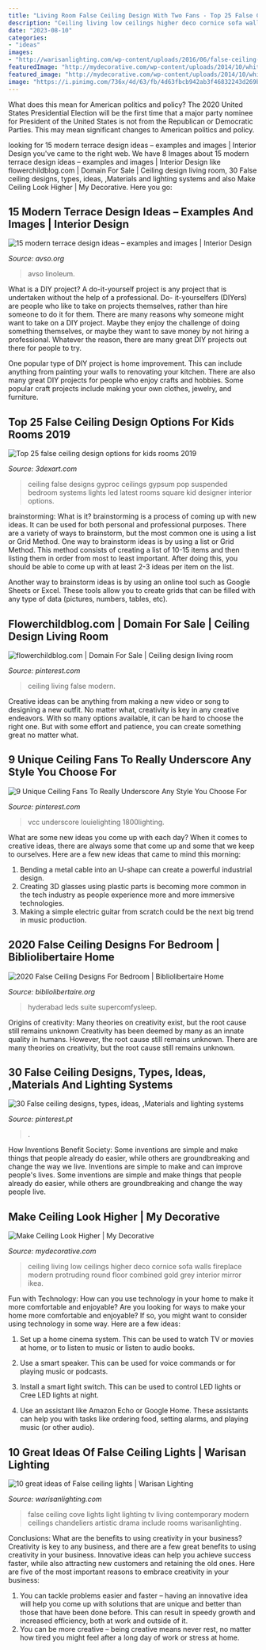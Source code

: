```yaml
---
title: "Living Room False Ceiling Design With Two Fans - Top 25 False Ceiling Design Options For Kids Rooms 2019"
description: "Ceiling living low ceilings higher deco cornice sofa walls fireplace modern protruding round floor combined gold grey interior mirror ikea"
date: "2023-08-10"
categories:
- "ideas"
images:
- "http://warisanlighting.com/wp-content/uploads/2016/06/false-ceiling-lights-photo-8.jpg"
featuredImage: "http://mydecorative.com/wp-content/uploads/2014/10/white-ceiling-surrounded-by-cool-white-cornice-also-combined-with-soft-grey-walls-and-wooden-floor-on-art-deco-living-room-with-white-classic-fireplace-with-round-gold-framed-mirror-above.jpg"
featured_image: "http://mydecorative.com/wp-content/uploads/2014/10/white-ceiling-surrounded-by-cool-white-cornice-also-combined-with-soft-grey-walls-and-wooden-floor-on-art-deco-living-room-with-white-classic-fireplace-with-round-gold-framed-mirror-above.jpg"
image: "https://i.pinimg.com/736x/4d/63/fb/4d63fbcb942ab3f46832243d269be225.jpg"
---
```



What does this mean for American politics and policy?
The 2020 United States Presidential Election will be the first time that a major party nominee for President of the United States is not from the Republican or Democratic Parties. This may mean significant changes to American politics and policy.

	

		
looking for 15 modern terrace design ideas – examples and images | Interior Design you've came to the right web. We have 8 Images about 15 modern terrace design ideas – examples and images | Interior Design like flowerchildblog.com | Domain For Sale | Ceiling design living room, 30 False ceiling designs, types, ideas, ,Materials and lighting systems and also Make Ceiling Look Higher | My Decorative. Here you go:
		
    
## 15 Modern Terrace Design Ideas – Examples And Images | Interior Design

<img loading=lazy src="https://www.avso.org/wp-content/uploads/2014/11/15-modern-terrace-design-ideas-examples-and-images-1415375862.jpg" onerror="this.onerror=null;this.src='https://tse2.mm.bing.net/th?id=OIP.oj4dNnkmpykW6KP-ua6Q6gHaJ3&amp;pid=15.1';" alt="15 modern terrace design ideas – examples and images | Interior Design">

_Source: avso.org_

>avso linoleum. 

	

What is a DIY project?
A do-it-yourself project is any project that is undertaken without the help of a professional. Do- it-yourselfers (DIYers) are people who like to take on projects themselves, rather than hire someone to do it for them.
There are many reasons why someone might want to take on a DIY project. Maybe they enjoy the challenge of doing something themselves, or maybe they want to save money by not hiring a professional. Whatever the reason, there are many great DIY projects out there for people to try.

One popular type of DIY project is home improvement. This can include anything from painting your walls to renovating your kitchen. There are also many great DIY projects for people who enjoy crafts and hobbies. Some popular craft projects include making your own clothes, jewelry, and furniture.

    
## Top 25 False Ceiling Design Options For Kids Rooms 2019

<img loading=lazy src="https://1.bp.blogspot.com/-DobhDkPCu04/WdgNHizObCI/AAAAAAAAOcY/1Vb5KvEZE2cKqSJbB6J_AAh7sNEK-AvvACEwYBhgL/s1600/suspended-ceiling-systems-with-LED-lights-for-kids.jpg" onerror="this.onerror=null;this.src='https://tse2.mm.bing.net/th?id=OIP.ZoUu9CtaGzSn3d8WeYvV2QHaD2&amp;pid=15.1';" alt="Top 25 false ceiling design options for kids rooms 2019">

_Source: 3dexart.com_

>ceiling false designs gyproc ceilings gypsum pop suspended bedroom systems lights led latest rooms square kid designer interior options. 

	

brainstorming: What is it?
brainstorming is a process of coming up with new ideas. It can be used for both personal and professional purposes. There are a variety of ways to brainstorm, but the most common one is using a list or Grid Method.
One way to brainstorm ideas is by using a list or Grid Method. This method consists of creating a list of 10-15 items and then listing them in order from most to least important. After doing this, you should be able to come up with at least 2-3 ideas per item on the list.

Another way to brainstorm ideas is by using an online tool such as Google Sheets or Excel. These tools allow you to create grids that can be filled with any type of data (pictures, numbers, tables, etc).

    
## Flowerchildblog.com | Domain For Sale | Ceiling Design Living Room

<img loading=lazy src="https://i.pinimg.com/736x/f5/47/f1/f547f12eed60537d8dfc62f4a22ae07c.jpg" onerror="this.onerror=null;this.src='https://tse4.mm.bing.net/th?id=OIP.tIA_-Rk69jkt-IvYeZ9dCgHaLH&amp;pid=15.1';" alt="flowerchildblog.com | Domain For Sale | Ceiling design living room">

_Source: pinterest.com_

>ceiling living false modern. 

	

Creative ideas can be anything from making a new video or song to designing a new outfit. No matter what, creativity is key in any creative endeavors. With so many options available, it can be hard to choose the right one. But with some effort and patience, you can create something great no matter what.

    
## 9 Unique Ceiling Fans To Really Underscore Any Style You Choose For

<img loading=lazy src="https://i.pinimg.com/736x/4d/63/fb/4d63fbcb942ab3f46832243d269be225.jpg" onerror="this.onerror=null;this.src='https://tse2.mm.bing.net/th?id=OIP.mDqqUh4VUHNu7pZ5cChrlwHaJQ&amp;pid=15.1';" alt="9 Unique Ceiling Fans To Really Underscore Any Style You Choose For">

_Source: pinterest.com_

>vcc underscore louielighting 1800lighting. 

	

What are some new ideas you come up with each day?
When it comes to creative ideas, there are always some that come up and some that we keep to ourselves. Here are a few new ideas that came to mind this morning: 
1. Bending a metal cable into an U-shape can create a powerful industrial design.
2. Creating 3D glasses using plastic parts is becoming more common in the tech industry as people experience more and more immersive technologies.
3. Making a simple electric guitar from scratch could be the next big trend in music production.

    
## 2020 False Ceiling Designs For Bedroom | Bibliolibertaire Home

<img loading=lazy src="https://www.homelane.com/blog/wp-content/uploads/2020/03/shutterstock_1478159471.jpg" onerror="this.onerror=null;this.src='https://tse2.mm.bing.net/th?id=OIP.j_EX8zB5qxge9QUbD7nbGgHaE8&amp;pid=15.1';" alt="2020 False Ceiling Designs For Bedroom | Bibliolibertaire Home">

_Source: bibliolibertaire.org_

>hyderabad leds suite supercomfysleep. 

	

Origins of creativity: Many theories on creativity exist, but the root cause still remains unknown
Creativity has been deemed by many as an innate quality in humans. However, the root cause still remains unknown. There are many theories on creativity, but the root cause still remains unknown.

    
## 30 False Ceiling Designs, Types, Ideas, ,Materials And Lighting Systems

<img loading=lazy src="https://i.pinimg.com/originals/a3/6c/dd/a36cdd265576812956c2024602fd188a.jpg" onerror="this.onerror=null;this.src='https://tse3.mm.bing.net/th?id=OIP.pj7WBkhwQoGj5cd7m3RKsgHaLH&amp;pid=15.1';" alt="30 False ceiling designs, types, ideas, ,Materials and lighting systems">

_Source: pinterest.pt_

>. 

	

How Inventions Benefit Society: Some inventions are simple and make things that people already do easier, while others are groundbreaking and change the way we live.
Inventions are simple to make and can improve people's lives. Some inventions are simple and make things that people already do easier, while others are groundbreaking and change the way people live.

    
## Make Ceiling Look Higher | My Decorative

<img loading=lazy src="http://mydecorative.com/wp-content/uploads/2014/10/white-ceiling-surrounded-by-cool-white-cornice-also-combined-with-soft-grey-walls-and-wooden-floor-on-art-deco-living-room-with-white-classic-fireplace-with-round-gold-framed-mirror-above.jpg" onerror="this.onerror=null;this.src='https://tse1.mm.bing.net/th?id=OIP.8yl_KPYjF1tDJXYzWSc2UAHaFj&amp;pid=15.1';" alt="Make Ceiling Look Higher | My Decorative">

_Source: mydecorative.com_

>ceiling living low ceilings higher deco cornice sofa walls fireplace modern protruding round floor combined gold grey interior mirror ikea. 

	

Fun with Technology: How can you use technology in your home to make it more comfortable and enjoyable?
Are you looking for ways to make your home more comfortable and enjoyable? If so, you might want to consider using technology in some way. Here are a few ideas:
1. Set up a home cinema system. This can be used to watch TV or movies at home, or to listen to music or listen to audio books.

2. Use a smart speaker. This can be used for voice commands or for playing music or podcasts.

3. Install a smart light switch. This can be used to control LED lights or Cree LED lights at night.

4. Use an assistant like Amazon Echo or Google Home. These assistants can help you with tasks like ordering food, setting alarms, and playing music (or other audio).

    
## 10 Great Ideas Of False Ceiling Lights | Warisan Lighting

<img loading=lazy src="http://warisanlighting.com/wp-content/uploads/2016/06/false-ceiling-lights-photo-8.jpg" onerror="this.onerror=null;this.src='https://tse3.mm.bing.net/th?id=OIP.UTLekSWvrhMUxhIHaEH-MwHaFv&amp;pid=15.1';" alt="10 great ideas of False ceiling lights | Warisan Lighting">

_Source: warisanlighting.com_

>false ceiling cove lights light lighting tv living contemporary modern ceilings chandeliers artistic drama include rooms warisanlighting. 

	

Conclusions: What are the benefits to using creativity in your business?
Creativity is key to any business, and there are a few great benefits to using creativity in your business. Innovative ideas can help you achieve success faster, while also attracting new customers and retaining the old ones. Here are five of the most important reasons to embrace creativity in your business: 

1. You can tackle problems easier and faster – having an innovative idea will help you come up with solutions that are unique and better than those that have been done before. This can result in speedy growth and increased efficiency, both at work and outside of it. 
2. You can be more creative – being creative means never rest, no matter how tired you might feel after a long day of work or stress at home.

